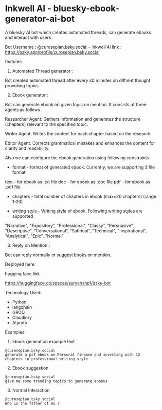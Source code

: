 # Inkwell AI - bluesky-ebook-generator-ai-bot
A bluesky AI bot which creates automated threads, can generate ebooks and interact with users .

Bot Username :
@curosepian.bsky.social - Inkwell AI
link : https://bsky.app/profile/curosepian.bsky.social

features:
1. Automated Thread generator :

Bot created automated thread after every 30 minutes on diffrent thought provoking topics

2. Ebook generator :

Bot can generate ebook on given topic on mention. It consists of three agents as follows

Researcher Agent: Gathers information and generates the structure (chapters) relevant to the specified topic.

Writer Agent: Writes the content for each chapter based on the research.

Editor Agent: Corrects grammatical mistakes and enhances the content for clarity and readability.


Also we can configure the ebook generation using following constraints

- format - format of generated ebook. Currently, we are supporting 3 file format

text - for ebook as .txt file
doc - for ebook as .doc file
pdf - for ebook as .pdf file

- chapters - total number of chapters in ebook (max=20 chapters) (range: 1-20)

- writing style - Writing style of ebook. Following writing styles are supported

"Narrative", "Expository", "Professional", "Classy", 
"Persuasive", "Descriptive", "Conversational", "Satirical", 
"Technical", "Inspirational", "Analytical", "Epic", "Normal"

3. Reply on Mention :

Bot can reply normally or suggest books on mention.



Deployed here:

hugging face link

https://huggingface.co/spaces/suryanshp1/bsky-bot


Technology Used:
- Python
- langchain
- GROQ
- Cloudinry
- Atproto


Examples:

1. Ebook generation example text

```
@curosepian.bsky.social
generate a pdf ebook on Personal finance and investing with 12 chapters in professional writing style
```

2. Ebook suggestion

```
@curosepian.bsky.social
give me some trending topics to generate ebooks
```

3. Normal Interaction

```
@curosepian.bsky.social
Who is the father of AI ?
```